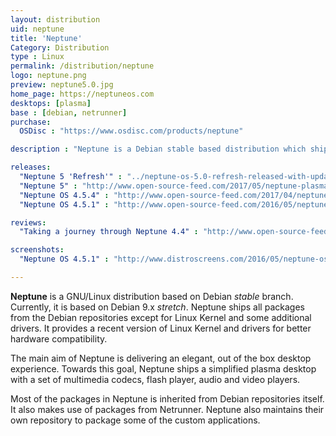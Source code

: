```yaml
---
layout: distribution
uid: neptune
title: 'Neptune'
Category: Distribution
type : Linux
permalink: /distribution/neptune
logo: neptune.png
preview: neptune5.0.jpg
home_page: https://neptuneos.com
desktops: [plasma]
base : [debian, netrunner]
purchase:
  OSDisc : "https://www.osdisc.com/products/neptune"

description : "Neptune is a Debian stable based distribution which ships all packages from the base distribution, along with a recent version of Linux kernel and some additional drivers."

releases:
  "Neptune 5 'Refresh'" : "../neptune-os-5.0-refresh-released-with-updated-debian-base/"
  "Neptune 5" : "http://www.open-source-feed.com/2017/05/neptune-plasma-5-edition-gets-another.html"
  "Neptune OS 4.5.4" : "http://www.open-source-feed.com/2017/04/neptune-os-454-announced-with-linux.html"
  "Neptune OS 4.5.1" : "http://www.open-source-feed.com/2016/05/neptune-os-451-is-available-now.html"

reviews:
  "Taking a journey through Neptune 4.4" : "http://www.open-source-feed.com/2015/09/taking-journey-through-neptune-44.html"

screenshots:
  "Neptune OS 4.5.1" : "http://www.distroscreens.com/2016/05/neptune-os-451-screenshots.html"

---
```


**Neptune** is a GNU/Linux distribution based on Debian *stable* branch. Currently, it is based on Debian 9.x *stretch*. Neptune ships all packages from the Debian repositories except for Linux Kernel and some additional drivers. It provides a recent version of Linux Kernel and drivers for better hardware compatibility.

The main aim of Neptune is delivering an elegant, out of the box desktop experience. Towards this goal, Neptune ships a simplified plasma desktop with a set of multimedia codecs, flash player, audio and video players.

Most of the packages in Neptune is inherited from Debian repositories itself. It also makes use of packages from Netrunner. Neptune also maintains their own repository to package some of the custom applications.